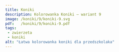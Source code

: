 ```yaml
---
title: Koniki
description: Kolorowanka Koniki – wariant 9
image: /koniki/9/koniki-9.svg
pdf:   /koniki/9/koniki-9.pdf
tags:
 - zwierzeta
 - koniki
alt: "Łatwa kolorowanka koniki dla przedszkolaka"
---
```

